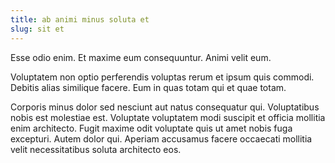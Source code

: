 ```yaml
---
title: ab animi minus soluta et
slug: sit et
---
```


Esse odio enim. Et maxime eum consequuntur. Animi velit eum.

Voluptatem non optio perferendis voluptas rerum et ipsum quis commodi. Debitis alias similique facere. Eum in quas totam qui et quae totam.

Corporis minus dolor sed nesciunt aut natus consequatur qui. Voluptatibus nobis est molestiae est. Voluptate voluptatem modi suscipit et officia mollitia enim architecto. Fugit maxime odit voluptate quis ut amet nobis fuga excepturi. Autem dolor qui. Aperiam accusamus facere occaecati mollitia velit necessitatibus soluta architecto eos.
